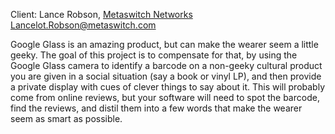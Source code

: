 Client: Lance Robson, [Metaswitch
Networks](Metaswitch_Networks "wikilink")
<Lancelot.Robson@metaswitch.com>

Google Glass is an amazing product, but can make the wearer seem a
little geeky. The goal of this project is to compensate for that, by
using the Google Glass camera to identify a barcode on a non-geeky
cultural product you are given in a social situation (say a book or
vinyl LP), and then provide a private display with cues of clever things
to say about it. This will probably come from online reviews, but your
software will need to spot the barcode, find the reviews, and distil
them into a few words that make the wearer seem as smart as possible.